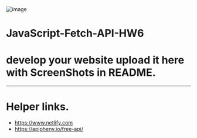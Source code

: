##


![image](https://user-images.githubusercontent.com/110346393/188331545-e889726f-8dec-429b-a1de-ced09bc1d536.png)




# JavaScript-Fetch-API-HW6
# develop your website upload it here with ScreenShots in README.
--------------------------------------------------------------------------------------------------------

# Helper links.
* https://www.netlify.com
* https://apipheny.io/free-api/ 

